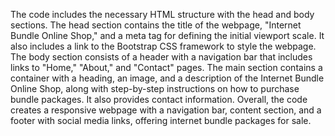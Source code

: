 The code includes the necessary HTML structure with the head and body sections.
The head section contains the title of the webpage, "Internet Bundle Online Shop," and a meta tag for defining the initial viewport scale.
It also includes a link to the Bootstrap CSS framework to style the webpage.
The body section consists of a header with a navigation bar that includes links to "Home," "About," and "Contact" pages.
The main section contains a container with a heading, an image, and a description of the Internet Bundle Online Shop, along with step-by-step instructions on how to purchase bundle packages. It also provides contact information.
Overall, the code creates a responsive webpage with a navigation bar, content section, and a footer with social media links, offering internet bundle packages for sale.
